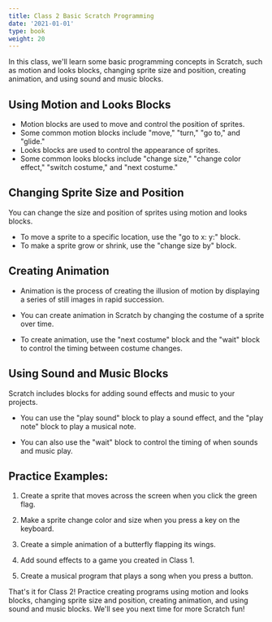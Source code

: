 ```yaml
---
title: Class 2 Basic Scratch Programming 
date: '2021-01-01'
type: book
weight: 20
---
```


<!--more-->


In this class, we'll learn some basic programming concepts in Scratch, such as motion and looks blocks, changing sprite size and position, creating animation, and using sound and music blocks. 


## Using Motion and Looks Blocks 

- Motion blocks are used to move and control the position of sprites. 
- Some common motion blocks include "move," "turn," "go to," and "glide." 
- Looks blocks are used to control the appearance of sprites. 
- Some common looks blocks include "change size," "change color effect," "switch costume," and "next costume." 


## Changing Sprite Size and Position 

You can change the size and position of sprites using motion and looks blocks. 

- To move a sprite to a specific location, use the "go to x: y:" block. 
- To make a sprite grow or shrink, use the "change size by" block. 


## Creating Animation 

- Animation is the process of creating the illusion of motion by displaying a series of still images in rapid succession. 

- You can create animation in Scratch by changing the costume of a sprite over time. 

- To create animation, use the "next costume" block and the "wait" block to control the timing between costume changes. 


## Using Sound and Music Blocks 

Scratch includes blocks for adding sound effects and music to your projects. 

- You can use the "play sound" block to play a sound effect, and the "play note" block to play a musical note. 

- You can also use the "wait" block to control the timing of when sounds and music play. 

 

## Practice Examples: 

1. Create a sprite that moves across the screen when you click the green flag. 

2. Make a sprite change color and size when you press a key on the keyboard. 

3. Create a simple animation of a butterfly flapping its wings. 

4. Add sound effects to a game you created in Class 1. 

5. Create a musical program that plays a song when you press a button. 

That's it for Class 2! Practice creating programs using motion and looks blocks, changing sprite size and position, creating animation, and using sound and music blocks. We'll see you next time for more Scratch fun! 

